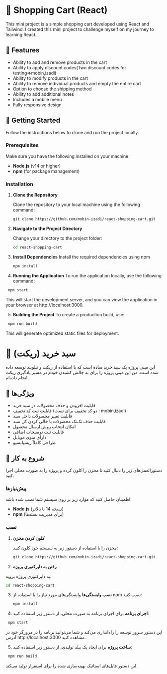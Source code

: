 # 🛒 Shopping Cart (React)

This mini project is a simple shopping cart developed using React and Tailwind. I created this mini project to challenge myself on my journey to learning React.

## 🌟 Features
- Ability to add and remove products in the cart
- Ability to apply discount codes(Two discount codes for testing=>mobin,izadi)
- Ability to modify products in the cart
- Ability to remove individual products and empty the entire cart
- Option to choose the shipping method
- Ability to add additional notes
- Includes a mobile menu
- Fully responsive design

## 📖 Getting Started

Follow the instructions below to clone and run the project locally.

### Prerequisites

Make sure you have the following installed on your machine:

- **Node.js** (v14 or higher)
- **npm**  (for package management)
  
### Installation

1. **Clone the Repository**

   Clone the repository to your local machine using the following command:

   ```bash
   git clone https://github.com/mobin-izadi/react-shopping-cart.git
   ```

2. **Navigate to the Project Directory**
   
   Change your directory to the project folder:

   ```bash
   cd react-shopping-cart
   ```
3. **Install Dependencies**
    Install the required dependencies using npm
    ```bash
   npm install
   ```
4. **Running the Application**
To run the application locally, use the following command:
  ```bash
   npm start
   ```
   This will start the development server, and you can view the application in your browser at http://localhost:3000.
   
5. **Building the Project**
To create a production build, use:
  ```bash
   npm run build
   ```
   This will generate optimized static files for deployment.








# 🛒 سبد خرید (ریکت)

این مینی پروژه یک سبد خرید ساده است که با استفاده از ریکت و تیلویند توسعه داده شده است. من این مینی پروژه را برای به چالش کشیدن خودم در مسیر یادگیری ریکت انجام داده‌ام.

## 🌟 ویژگی‌ها
- قابلیت افزودن و حذف محصولات در سبد خرید
- قابلیت ثبت کد تخفیف
(دو کد تخفیف برای تست : mobin,izadi)
- قابلیت تغییر محصولات داخل سبد
- قابلیت حذف تک‌تک محصولات یا خالی کردن کل سبد
- امکان انتخاب روش ارسال محصول
- قابلیت ثبت توضیحات اضافی
- دارای منوی موبایل
- طراحی کاملاً ریسپانسیو

## 📖 شروع به کار

دستورالعمل‌های زیر را دنبال کنید تا مخزن را کلون کرده و پروژه را به صورت محلی اجرا کنید.

### پیش‌نیازها

اطمینان حاصل کنید که موارد زیر بر روی سیستم شما نصب شده باشد:

- **Node.js** (نسخه 14 یا بالاتر)
- **npm** (برای مدیریت بسته‌ها)

### نصب

1. **کلون کردن مخزن**

   مخزن را با استفاده از دستور زیر به سیستم خود کلون کنید:

   ```bash
   git clone https://github.com/mobin-izadi/react-shopping-cart.git
   ```
2. **رفتن به دایرکتوری پروژه**
   
به دایرکتوری پروژه بروید:


   ```bash
   cd react-shopping-cart
   ```
3. **نصب وابستگی‌ها**
وابستگی‌های مورد نیاز را با استفاده از npm نصب کنید:

    ```bash
   npm install
   ```
4. **اجرای برنامه**
برای اجرای برنامه به صورت محلی، از دستور زیر استفاده کنید:

  ```bash
   npm start
   ```
این دستور سرور توسعه را راه‌اندازی می‌کند و شما می‌توانید برنامه را در مرورگر خود در آدرس http://localhost:3000 مشاهده کنید.

5. **ساخت پروژه**
برای ایجاد یک بیلد تولیدی، از دستور زیر استفاده کنید:

  ```bash
   npm run build
   ```
این دستور فایل‌های استاتیک بهینه‌سازی شده را برای استقرار تولید می‌کند.

